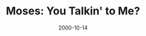 ---
layout: message
category: message
series: "Bad Boyz of the Bible"
title: "Moses: You Talkin' to Me?"
date: 2000-10-14
audio-description: "Let's look at the Bad Boyz of the Bible and find lessons for ourselves in their failure and success. "
audio: ""
audio-title: "Moses&#58; You Talkin' to Me?"
audio-duration: "&#58;"
---